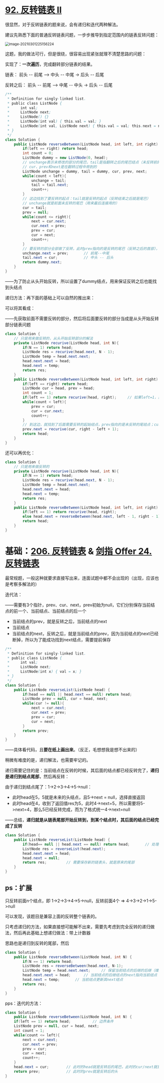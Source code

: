 # [92. 反转链表 II](https://leetcode-cn.com/problems/reverse-linked-list-ii/)

很显然，对于反转链表的题来说，会有递归和迭代两种解法。

建议先熟悉下面的普通反转链表问题，一步步推导到指定范围内的链表反转问题：

<img src="C:\Users\surface\AppData\Roaming\Typora\typora-user-images\image-20210301225156224.png" alt="image-20210301225156224" style="zoom:80%;" />

这题，我的做法可行，但是很绕，很容易出现紧张就理不清楚思路的问题：

实现了：**一次遍历**，完成翻转部分链表的结果。

链表： 前头 -- 前尾 --> 中头 -- 中尾 -> 后头 -- 后尾

反转之后： 前头 -- 前尾 --> 中尾 -- 中头 -> 后头 -- 后尾

```java
/**
 * Definition for singly-linked list.
 * public class ListNode {
 *     int val;
 *     ListNode next;
 *     ListNode() {}
 *     ListNode(int val) { this.val = val; }
 *     ListNode(int val, ListNode next) { this.val = val; this.next = next; }
 * }
 */
class Solution {
    public ListNode reverseBetween(ListNode head, int left, int right) {
        if(left == right) return head;
        int count = 0;
        ListNode dummy = new ListNode(0, head);
        // unchange表示未修改的部分的尾巴，tail是指翻转之后的尾巴结点（未反转前的反转起点），
        // cur、prev和next是在翻转过程中用到的
        ListNode unchange = dummy, tail = dummy, cur, prev, next;
        while(count < left){
            unchange = tail;
            tail = tail.next;
            count++;
        }
        // 这边找到了要反转的起点：tail就是反转的起点（反转结束之后就是尾巴）
        // unchange就是前面未反转的尾巴（用来最后连接用的）
        cur = tail;
        prev = null;
        while(count <= right){
            next = cur.next;
            cur.next = prev;
            prev = cur;
            cur = next;
            count++;
        }
        // 要反转的部分全部做了反转，此时prev指向的是反转的尾巴（反转之后的首部），cur/next指向的是最后未反转的头部（用来连接用）
        unchange.next = prev;		// 前尾--中尾
        tail.next = cur;			// 中头 -- 后头
        return dummy.next;
    }
}
```

——为了防止从头开始反转，所以设置了dummy结点，用来保证反转之后也能找到头结点

递归方法：再下面的基础上可以自然的推出来：

可以将其看成：

——先获取前面不需要反转的部分，然后将后面要反转的部分当成是从头开始反转部分链表问题

```java
class Solution {
    // 只是用来做反转的，从头开始反转部分的解法
    private ListNode recurive(ListNode head, int N){
        if(N == 1) return head;
        ListNode res = recurive(head.next, N - 1);
        ListNode temp = head.next.next;
        head.next.next = head;
        head.next = temp;
        return res;
    }
    public ListNode reverseBetween(ListNode head, int left, int right) {
        if(left == right) return head;
        ListNode cur = head, prev = head;
        int count = 1;
        if(left == 1) return recurive(head, right);		// 如果left=1，就是从头开始反转
        while(count < left){
            prev = cur;
            cur = cur.next;
            count++;
        }
        // 到这边，就找到了后面需要反转的起始结点，prev指向的是未反转的尾结点；cur=next指向的是反转的头结点
        prev.next = recurive(cur, right - left + 1);
        return head;
    }
}
```

还可以再优化：

```java
class Solution {
    // 只是用来做反转的
    private ListNode recurive(ListNode head, int N){
        if(N == 1) return head;
        ListNode res = recurive(head.next, N - 1);
        ListNode temp = head.next.next;
        head.next.next = head;
        head.next = temp;
        return res;
    }
    public ListNode reverseBetween(ListNode head, int left, int right) {
        if(left == 1) return recurive(head, right);
        else head.next = reverseBetween(head.next, left - 1, right - 1);	// 核心，不断地推进到要反转地起点
        return head;
    }
}
```

# 基础：[206. 反转链表](https://leetcode-cn.com/problems/reverse-linked-list/) & [剑指 Offer 24. 反转链表](https://leetcode-cn.com/problems/fan-zhuan-lian-biao-lcof/)

最常规题，一般这种就要求直接写出来，连面试题中都不会出现的（出现，应该也是考察多解法的）

迭代法：

——需要有3个指针，prev、cur、next，prev初始为null，它们分别保存当前结点的前一个、当前结点、当前结点的后一个

- 当前结点的prev，就是反转之后，当前结点的next
- 当前结点
- 当前结点的next，反转之后，就是当前结点的prev，因为当前结点的next已经断掉，所以为了能成功找到next结点，需要提前保存

```java
/**
 * Definition for singly-linked list.
 * public class ListNode {
 *     int val;
 *     ListNode next;
 *     ListNode(int x) { val = x; }
 * }
 */
class Solution {
    public ListNode reverseList(ListNode head) {
        if(head == null || head.next == null) return head;
        ListNode prev = null, cur = head, next;
        while(cur != null){
            next = cur.next;
            cur.next = prev;
            prev = cur;
            cur = next;
        }
        return prev;
    }
}
```

——具体看代码，且**要在纸上画出来**。（反正，毛想想我是想不出来的）

稍微有难度的是，递归解法，也需要牢记的。

递归需要记住的是：当前结点在反转的时候，其后面的结点都已经反转完了，**递归是递归到结点尾部**，然后再反转：

由于递归到结点尾了：1->2->3->4->5->null：

- 此时head在5，5就是未来的头结点，且5->next = null，选择直接返回
- 此时head在4，收到了返回值res为5，此时4->next=5，所以需要将5->next=4，那么5已经反转完成，而为了格式统一4->next=null

——总结，**递归就是从链表尾部开始反转到，到某个结点时，其后面的结点已经完成了反转**

```java
class Solution {
    public ListNode reverseList(ListNode head) {
        if(head== null || head.next == null) return head;		// 处理特殊情况，也是递归的终止条件
        ListNode res = reverseList(head.next);
        head.next.next = head;
        head.next = null;
        return res;			// 需要保存新的链表头，就是原来的尾部
    }
}
```

## ps：扩展

只反转前面n个结点，即 1->2->3->4->5->null，反转前面4个 => 4->3->2->1->5->null

可以发现，该题目是兼容上面的反转整个链表的。

只考虑递归的方法，如果直接想可能解不出来，需要先考虑到完全反转的递归做法，然后再此基础上想递归做法：带上计数器

思路也是递归到反转的尾部，然后

```java
class Solution {
    public ListNode reverseBetween(ListNode head, int N) {
        if(N == 1) return head;
        ListNode res = reverseBetween(head.next, N-1);
        ListNode temp = head.next.next;		// 保留当前结点的后继的后继（维护的是未反转的头结点）
        head.next.next = head;		// 当前结点的后继结点的next指向当前结点
        head.next = temp;		// 当前结点更新其next结点
        return res;
    }
}
```

pps：迭代的方法：

```java
class Solution {
    public ListNode reverseBetween(ListNode head, int N) {
    if(left == 1) return head;			// 边界条件
    ListNode prev = null, cur = head, next;
    int count = 1;
    while(count <= left){
        next = cur.next;
        cur.next = prev;
        prev = cur;
        cur = next;
        count++;
    }
    head.next = cur;		// 此时的head就是反转后的尾巴，此时的cur/next就是未翻转的首部
    return prev;			// 此时的prev就是反转后的头
}
```

